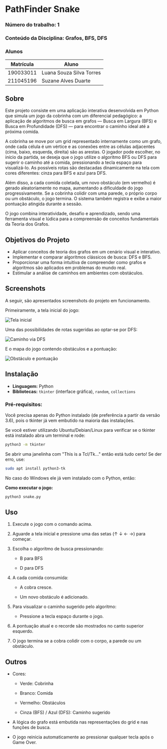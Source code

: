 # **PathFinder Snake**

### **Número do trabalho:** 1
### **Conteúdo da Disciplina:** Grafos, BFS, DFS

### **Alunos**

| Matrícula   | Aluno                                       |
|-------------|---------------------------------------------|
| 190033011   |  Luana Souza Silva Torres          |
| 211045196  | Suzane Alves Duarte        |



## **Sobre**

Este projeto consiste em uma aplicação interativa desenvolvida em Python que simula um jogo da cobrinha com um diferencial pedagógico: a aplicação de algoritmos de busca em grafos — Busca em Largura (BFS) e Busca em Profundidade (DFS) — para encontrar o caminho ideal até a próxima comida.

A cobrinha se move por um grid representado internamente como um grafo, onde cada célula é um vértice e as conexões entre as células adjacentes (cima, baixo, esquerda, direita) são as arestas. O jogador pode escolher, no início da partida, se deseja que o jogo utilize o algoritmo BFS ou DFS para sugerir o caminho até a comida, pressionando a tecla espaço para visualizá-lo. As possíveis rotas são destacadas dinamicamente na tela com cores diferentes: cinza para BFS e azul para DFS.

Além disso, a cada comida coletada, um novo obstáculo (em vermelho) é gerado aleatoriamente no mapa, aumentando a dificuldade do jogo progressivamente. Se a cobrinha colidir com uma parede, o próprio corpo ou um obstáculo, o jogo termina. O sistema também registra e exibe a maior pontuação atingida durante a sessão.

O jogo combina interatividade, desafio e aprendizado, sendo uma ferramenta visual e lúdica para a compreensão de conceitos fundamentais da Teoria dos Grafos.

## Objetivos do Projeto
- Aplicar conceitos de teoria dos grafos em um cenário visual e interativo.
- Implementar e comparar algoritmos clássicos de busca: DFS e BFS.
- Proporcionar uma forma intuitiva de compreender como grafos e algoritmos são aplicados em problemas do mundo real.
- Estimular a análise de caminhos em ambientes com obstáculos.


## **Screenshots**

A seguir, são apresentados screenshots do projeto em funcionamento. 

Primeiramente, a tela inicial do jogo: 

![Tela inicial](assets/telaincial.png) 

Uma das possibilidades de rotas sugeridas ao optar-se por DFS: 

![Caminho via DFS](assets/dfs.png)  

E o mapa do jogo contendo obstáculos e a pontuação: 

![Obstáculo e pontuação](assets/obstaculos.png) 



## **Instalação**

- **Linguagem:** Python  
- **Bibliotecas:** `tkinter` (interface gráfica), `random`, `collections`

### **Pré-requisitos:**  

Você precisa apenas do Python instalado (de preferência a partir da versão 3.6), pois o tkinter já vem embutido na maioria das instalações. 

Se você estiver utilizando Ubuntu/Debian/Linux para verificar se o tkinter está instalado abra um terminal e rode:

```bash
python3 -m tkinter
```

Se abrir uma janelinha com "This is a Tcl/Tk..." então está tudo certo! Se der erro, use:

```bash
sudo apt install python3-tk
``` 

No caso do Windows ele já vem instalado com o Python, então: 

**Como executar o jogo:**
```bash
python3 snake.py
```


## **Uso**

1. Execute o jogo com o comando acima.

2. Aguarde a tela inicial e pressione uma das setas (↑ ↓ ← →) para começar.

3. Escolha o algoritmo de busca pressionando:

    - B para BFS

    - D para DFS

4. A cada comida consumida:

    - A cobra cresce.

    - Um novo obstáculo é adicionado.

5. Para visualizar o caminho sugerido pelo algoritmo:

    - Pressione a tecla espaço durante o jogo.

6. A pontuação atual e o recorde são mostrados no canto superior esquerdo.

7. O jogo termina se a cobra colidir com o corpo, a parede ou um obstáculo.

## **Outros**

- Cores:

    - Verde: Cobrinha

    - Branco: Comida

    - Vermelho: Obstáculos

    - Cinza (BFS) / Azul (DFS): Caminho sugerido

- A lógica do grafo está embutida nas representações do grid e nas funções de busca.

- O jogo reinicia automaticamente ao pressionar qualquer tecla após o Game Over.

